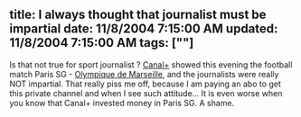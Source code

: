 title: I always thought that journalist must be impartial
date: 11/8/2004 7:15:00 AM
updated: 11/8/2004 7:15:00 AM
tags: [""]
---
Is that not true for sport journalist ? [Canal+](http://www.canalplus.fr) showed this evening the football match Paris SG - [Olympique de Marseille](http://www.olympiquedemarseille.com/), and the journalists were really NOT impartial. That really piss me off, because I am paying an abo to get this private channel and when I see such attitude... It is even worse when you know that Canal+ invested money in Paris SG. A shame.
